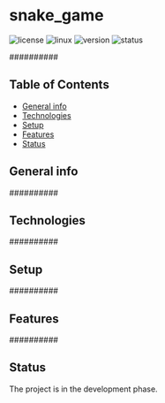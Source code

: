 # snake_game

![license](https://img.shields.io/badge/license-MIT-blue)
![linux](https://img.shields.io/badge/os-Linux-green)
![version](https://img.shields.io/badge/version-1.0.0-success)
![status](https://img.shields.io/badge/status-develop-yellow)

##########

## Table of Contents
* [General info](#general-info)
* [Technologies](#technologies)
* [Setup](#setup)
* [Features](#features)
* [Status](#status)

## General info
##########

## Technologies
##########

## Setup
##########

## Features
##########

## Status
The project is in the development phase.